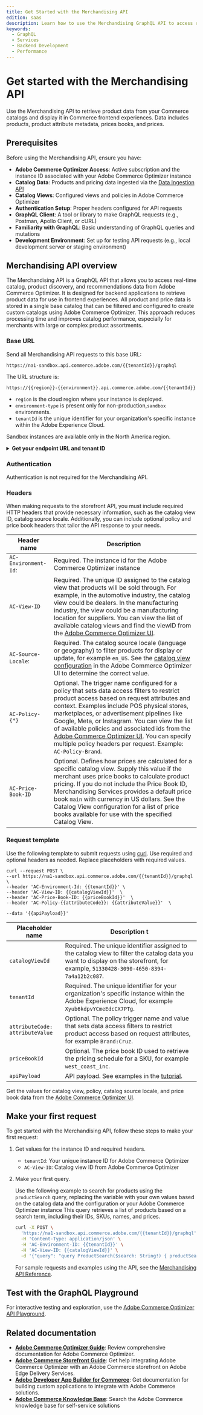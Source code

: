 ```yaml
---
title: Get Started with the Merchandising API
edition: saas
description: Learn how to use the Merchandising GraphQL API to access real-time catalog, product discovery, and recommendations data from Adobe Commerce Optimizer.
keywords:
  - GraphQL
  - Services
  - Backend Development
  - Performance
---
```


# Get started with the Merchandising API

Use the Merchandising API to retrieve product data from your Commerce catalogs and display it in Commerce frontend experiences. Data includes products, product attribute metadata, prices books, and prices.

## Prerequisites

Before using the Merchandising API, ensure you have:

- **Adobe Commerce Optimizer Access**: Active subscription and the instance ID associated with your Adobe Commerce Optimizer instance
- **Catalog Data**: Products and pricing data ingested via the [Data Ingestion API](../data-ingestion/index.md)
- **Catalog Views**: Configured views and policies in Adobe Commerce Optimizer
- **Authentication Setup**: Proper headers configured for API requests
- **GraphQL Client**: A tool or library to make GraphQL requests (e.g., Postman, Apollo Client, or cURL)
- **Familiarity with GraphQL**: Basic understanding of GraphQL queries and mutations
- **Development Environment**: Set up for testing API requests (e.g., local development server or staging environment)

## Merchandising API overview

The Merchandising API is a GraphQL API that allows you to access real-time catalog, product discovery, and recommendations data from Adobe Commerce Optimizer. It is designed for backend applications to retrieve product data for use in frontend experiences. All product and price data is stored in a single base catalog that can be filtered and configured to create custom catalogs using Adobe Commerce Optimizer. This approach reduces processing time and improves catalog performance, especially for merchants with large or complex product assortments.

### Base URL

Send all Merchandising API requests to this base URL:

```text
https://na1-sandbox.api.commerce.adobe.com/{{tenantId}}/graphql
```

The URL structure is:

```https://{{region}}-{{environment}}.api.commerce.adobe.com/{{tenantId}}```

- `region` is the cloud region where your instance is deployed.
- `environment-type` is present only for non-production,`sandbox` environments.
- `tenantId` is the unique identifier for your organization's specific instance within the Adobe Experience Cloud.

<InlineAlert variant="info" slots="text" />

Sandbox instances are available only in the North America region.

&NewLine; <!--Add space between the collapsible section and the previous paragraph-->

<details>
      <summary><b>Get your endpoint URL and tenant ID</b></summary>

import GetTenantId from '/src/_includes/authentication/get-tenant-id.md'

<GetTenantId />

</details>

### Authentication

Authentication is not required for the Merchandising API.

### Headers

When making requests to the storefront API, you must include required HTTP headers that provide necessary information, such as the catalog view ID, catalog source locale. Additionally, you can include optional policy and price book headers that tailor the API response to your needs.

| Header name| Description
| --- | ---
|`AC-Environment-Id`: | Required. The instance id for the Adobe Commerce Optimizer instance
|`AC-View-ID` | Required. The unique ID assigned to the catalog view that products will be sold through. For example, in the automotive industry, the catalog view could be dealers. In the manufacturing industry, the view could be a manufacturing location for suppliers. You can view the list of available catalog views and find the viewID from the [Adobe Commerce Optimizer UI](https://experienceleague.adobe.com/en/docs/commerce/optimizer/setup/catalog-view).
|`AC-Source-Locale`: | Required. The catalog source locale (language or geography) to filter products for display or update, for example `en_US`. See the [catalog view configuration](https://experienceleague.adobe.com/en/docs/commerce/optimizer/setup/catalog-view) in the Adobe Commerce Optimizer UI to determine the correct value.
|`AC-Policy-{*}` | Optional. The trigger name configured for a policy that sets data access filters to restrict product access based on request attributes and context. Examples include POS physical stores, marketplaces, or advertisement pipelines like Google, Meta, or Instagram. You can view the list of available policies and associated ids from the [Adobe Commerce Optimizer UI](https://experienceleague.adobe.com/en/docs/commerce/optimizer/catalog/policies). You can specify multiple policy headers per request. Example: `AC-Policy-Brand`.
|`AC-Price-Book-ID` | Optional. Defines how prices are calculated for a specific catalog view. Supply this value if the merchant uses price books to calculate product pricing. If you do not include the Price Book ID, Merchandising Services provides a default price book `main` with currency in US dollars. See the Catalog View configuration for a list of price books available for use with the specified Catalog View.

### Request template

Use the following template to submit requests using [curl](https://curl.se/). Use required and optional headers as needed. Replace placeholders with required values.

```shell
curl --request POST \
--url https://na1-sandbox.api.commerce.adobe.com/{{tenantId}}/graphql \
--header 'AC-Environment-Id: {{tenantId}}' \
--header 'AC-View-ID: {{catalogViewId}}'  \
--header 'AC-Price-Book-ID: {{priceBookId}}'  \
--header 'AC-Policy-{{attributeCode}}: {{attributeValue}}'  \

--data '{{apiPayload}}'
```

| Placeholder name | Description                                                                               t                      |
|------------------|-----------------------------------------------------------------------------------------------------------------|
| `catalogViewId`   | Required. The unique identifier assigned to the catalog view to filter the catalog data you want to display on the storefront, for example, `51330428-3090-4650-8394-7a4a12b2c087`.|
| `tenantId` | Required. The unique identifier for your organization's specific instance within the Adobe Experience Cloud, for example `Xyub6kdpvYCmeEdcCX7PTg`.|
| `attributeCode: attributeValue` | Optional. The policy trigger name and value that sets data access filters to restrict product access based on request attributes, for example `Brand:Cruz`.|
| `priceBookId`  | Optional. The price book ID used to retrieve the pricing schedule for a SKU, for example `west_coast_inc`. |
| `apiPayload`      | API payload. See examples in the [tutorial](../ccdm-use-case.md). |

Get the values for catalog view, policy, catalog source locale, and price book data from the [Adobe Commerce Optimizer UI](https://experienceleague.adobe.com/en/docs/commerce/optimizer/overview#quick-tour).

## Make your first request

To get started with the Merchandising API, follow these steps to make your first request:

1. Get values for the instance ID and required headers.

   - `tenantId`: Your unique instance ID for Adobe Commerce Optimizer
   - `AC-View-ID`: Catalog view ID from Adobe Commerce Optimizer

2. Make your first query.

   Use the following example to search for products using the `productSearch` query, replacing the variable with your own values based on the catalog data and the configuration or your Adobe Commerce Optimizer instance This query retrieves a list of products based on a search term, including their IDs, SKUs, names, and prices.

   ```bash
   curl -X POST \
     'https://na1-sandbox.api.commerce.adobe.com/{{tenantId}}/graphql' \
     -H 'Content-Type: application/json' \
     -H 'AC-Environment-ID: {{tenantId}}' \
     -H 'AC-View-ID: {{catalogViewId}}' \
     -d '{"query": "query ProductSearch($search: String!) { productSearch( phrase: $search, page_size: 10) { items { productView { sku name description shortDescription images { url } ... on SimpleProductView { attributes { label name value } price { regular { amount { value currency } } roles } } } } } }", "variables": { "search": "your-string"}}'
   ```

   For sample requests and examples using the API, see the <a href="https://developer.adobe.com/commerce/services/reference/graphql/" target="_blank" rel="noopener noreferrer">Merchandising API Reference</a>.

## Test with the GraphQL Playground

For interactive testing and exploration, use the <a href="https://experienceleague.adobe.com/developer/commerce/storefront/playgrounds/commerce-optimizer/" target="_blank" rel="noopener noreferrer">Adobe Commerce Optimizer API Playground</a>.

## Related documentation

- **[Adobe Commerce Optimizer Guide](https://experienceleague.adobe.com/en/docs/commerce/optimizer/overview)**: Review comprehensive documentation for Adobe Commerce Optimizer.
- **[Adobe Commerce Storefront Guide](https://experienceleague.adobe.com/developer/commerce/storefront/)**: Get help integrating Adobe Commerce Optimizer with an Adobe Commerce storefront on Adobe Edge Delivery Services.
- **[Adobe Developer App Builder for Commerce](https://experienceleague.adobe.com/en/docs/commerce-learn/tutorials/adobe-developer-app-builder/introduction-to-app-builder)**: Get documentation for building custom applications to integrate with Adobe Commerce solutions.
- **[Adobe Commerce Knowledge Base](https://experienceleague.adobe.com/en/docs/commerce-knowledge-base/kb/overview)**: Search the Adobe Commerce knowledge base for self-service solutions

